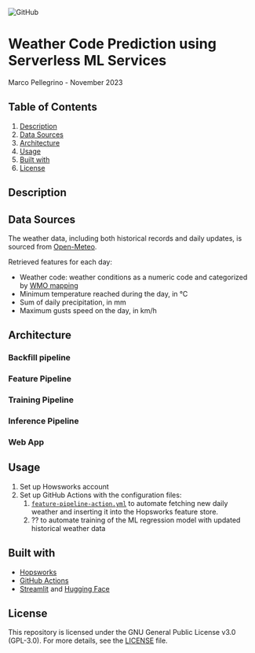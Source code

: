![GitHub](https://img.shields.io/badge/license-GPL--3.0-blue)

# Weather Code Prediction using Serverless ML Services

Marco Pellegrino - November 2023

## Table of Contents

1.  [Description](#description)
2.  [Data Sources](#data-sources)
3.  [Architecture](#architecture)
4.  [Usage](#usage)
5.  [Built with](#built-with)
6.  [License](#license)

## Description

## Data Sources

The weather data, including both historical records and daily updates, is sourced from [Open-Meteo](https://open-meteo.com/en/docs).

Retrieved features for each day:

*   Weather code: weather conditions as a numeric code and categorized by [WMO mapping](resources/weather_code_mapping.csv)
*   Minimum temperature reached during the day, in °C
*   Sum of daily precipitation, in mm
*   Maximum gusts speed on the day, in km/h

## Architecture

### Backfill pipeline

### Feature Pipeline

### Training Pipeline

### Inference Pipeline

### Web App

## Usage

1.  Set up Howsworks account
2.  Set up GitHub Actions with the configuration files:
    1.  [`feature-pipeline-action.yml`](https://github.com/marcopellegrinoit/predict-weather-code/blob/main/.github/workflows/feature-pipeline-action.yml) to automate fetching new daily weather and inserting it into the Hopsworks feature store. 
    2.  ?? to automate training of the ML regression model with updated historical weather data

## Built with

*   [Hopsworks](https://www.hopsworks.ai/)
*   [GitHub Actions](https://github.com/features/actions)
*   [Streamlit](https://streamlit.io/) and [Hugging Face](https://huggingface.co/)

## License

This repository is licensed under the GNU General Public License v3.0 (GPL-3.0). For more details, see the [LICENSE](LICENSE) file.
